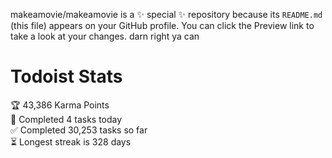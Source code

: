 makeamovie/makeamovie is a ✨ special ✨ repository because its `README.md` (this file) appears on your GitHub profile.
You can click the Preview link to take a look at your changes. darn right ya can

# Todoist Stats

<!-- TODO-IST:START -->
🏆  43,386 Karma Points           
🌸  Completed 4 tasks today           
✅  Completed 30,253 tasks so far           
⏳  Longest streak is 328 days
<!-- TODO-IST:END -->